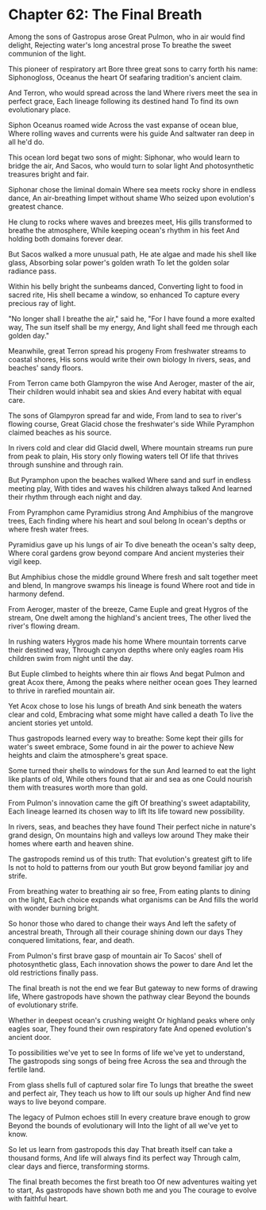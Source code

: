 # Chapter 62: The Final Breath

Among the sons of Gastropus arose
Great Pulmon, who in air would find delight,
Rejecting water's long ancestral prose
To breathe the sweet communion of the light.

This pioneer of respiratory art
Bore three great sons to carry forth his name:
Siphonogloss, Oceanus the heart
Of seafaring tradition's ancient claim.

And Terron, who would spread across the land
Where rivers meet the sea in perfect grace,
Each lineage following its destined hand
To find its own evolutionary place.

Siphon Oceanus roamed wide
Across the vast expanse of ocean blue,
Where rolling waves and currents were his guide
And saltwater ran deep in all he'd do.

This ocean lord begat two sons of might:
Siphonar, who would learn to bridge the air,
And Sacos, who would turn to solar light
And photosynthetic treasures bright and fair.

Siphonar chose the liminal domain
Where sea meets rocky shore in endless dance,
An air-breathing limpet without shame
Who seized upon evolution's greatest chance.

He clung to rocks where waves and breezes meet,
His gills transformed to breathe the atmosphere,
While keeping ocean's rhythm in his feet
And holding both domains forever dear.

But Sacos walked a more unusual path,
He ate algae and made his shell like glass,
Absorbing solar power's golden wrath
To let the golden solar radiance pass.

Within his belly bright the sunbeams danced,
Converting light to food in sacred rite,
His shell became a window, so enhanced
To capture every precious ray of light.

"No longer shall I breathe the air," said he,
"For I have found a more exalted way,
The sun itself shall be my energy,
And light shall feed me through each golden day."

Meanwhile, great Terron spread his progeny
From freshwater streams to coastal shores,
His sons would write their own biology
In rivers, seas, and beaches' sandy floors.

From Terron came both Glampyron the wise
And Aeroger, master of the air,
Their children would inhabit sea and skies
And every habitat with equal care.

The sons of Glampyron spread far and wide,
From land to sea to river's flowing course,
Great Glacid chose the freshwater's side
While Pyramphon claimed beaches as his source.

In rivers cold and clear did Glacid dwell,
Where mountain streams run pure from peak to plain,
His story only flowing waters tell
Of life that thrives through sunshine and through rain.

But Pyramphon upon the beaches walked
Where sand and surf in endless meeting play,
With tides and waves his children always talked
And learned their rhythm through each night and day.

From Pyramphon came Pyramidius strong
And Amphibius of the mangrove trees,
Each finding where his heart and soul belong
In ocean's depths or where fresh water frees.

Pyramidius gave up his lungs of air
To dive beneath the ocean's salty deep,
Where coral gardens grow beyond compare
And ancient mysteries their vigil keep.

But Amphibius chose the middle ground
Where fresh and salt together meet and blend,
In mangrove swamps his lineage is found
Where root and tide in harmony defend.

From Aeroger, master of the breeze,
Came Euple and great Hygros of the stream,
One dwelt among the highland's ancient trees,
The other lived the river's flowing dream.

In rushing waters Hygros made his home
Where mountain torrents carve their destined way,
Through canyon depths where only eagles roam
His children swim from night until the day.

But Euple climbed to heights where thin air flows
And begat Pulmon and great Acox there,
Among the peaks where neither ocean goes
They learned to thrive in rarefied mountain air.

Yet Acox chose to lose his lungs of breath
And sink beneath the waters clear and cold,
Embracing what some might have called a death
To live the ancient stories yet untold.

Thus gastropods learned every way to breathe:
Some kept their gills for water's sweet embrace,
Some found in air the power to achieve
New heights and claim the atmosphere's great space.

Some turned their shells to windows for the sun
And learned to eat the light like plants of old,
While others found that air and sea as one
Could nourish them with treasures worth more than gold.

From Pulmon's innovation came the gift
Of breathing's sweet adaptability,
Each lineage learned its chosen way to lift
Its life toward new possibility.

In rivers, seas, and beaches they have found
Their perfect niche in nature's grand design,
On mountains high and valleys low around
They make their homes where earth and heaven shine.

The gastropods remind us of this truth:
That evolution's greatest gift to life
Is not to hold to patterns from our youth
But grow beyond familiar joy and strife.

From breathing water to breathing air so free,
From eating plants to dining on the light,
Each choice expands what organisms can be
And fills the world with wonder burning bright.

So honor those who dared to change their ways
And left the safety of ancestral breath,
Through all their courage shining down our days
They conquered limitations, fear, and death.

From Pulmon's first brave gasp of mountain air
To Sacos' shell of photosynthetic glass,
Each innovation shows the power to dare
And let the old restrictions finally pass.

The final breath is not the end we fear
But gateway to new forms of drawing life,
Where gastropods have shown the pathway clear
Beyond the bounds of evolutionary strife.

Whether in deepest ocean's crushing weight
Or highland peaks where only eagles soar,
They found their own respiratory fate
And opened evolution's ancient door.

To possibilities we've yet to see
In forms of life we've yet to understand,
The gastropods sing songs of being free
Across the sea and through the fertile land.

From glass shells full of captured solar fire
To lungs that breathe the sweet and perfect air,
They teach us how to lift our souls up higher
And find new ways to live beyond compare.

The legacy of Pulmon echoes still
In every creature brave enough to grow
Beyond the bounds of evolutionary will
Into the light of all we've yet to know.

So let us learn from gastropods this day
That breath itself can take a thousand forms,
And life will always find its perfect way
Through calm, clear days and fierce, transforming storms.

The final breath becomes the first breath too
Of new adventures waiting yet to start,
As gastropods have shown both me and you
The courage to evolve with faithful heart.